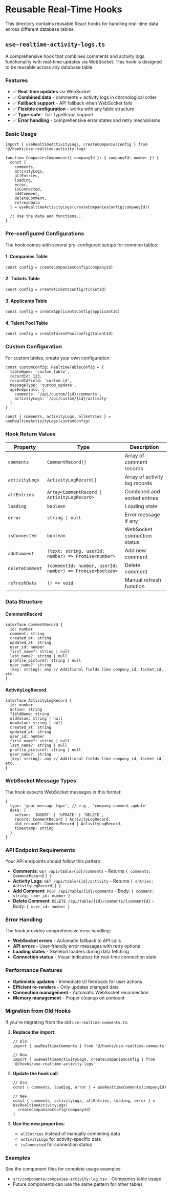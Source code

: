 # Reusable Real-Time Hooks

This directory contains reusable React hooks for handling real-time data across different database tables.

## `use-realtime-activity-logs.ts`

A comprehensive hook that combines comments and activity logs functionality with real-time updates via WebSocket. This hook is designed to be reusable across any database table.

### Features

- ✅ **Real-time updates** via WebSocket
- ✅ **Combined data** - comments + activity logs in chronological order
- ✅ **Fallback support** - API fallback when WebSocket fails
- ✅ **Flexible configuration** - works with any table structure
- ✅ **Type-safe** - full TypeScript support
- ✅ **Error handling** - comprehensive error states and retry mechanisms

### Basic Usage

```tsx
import { useRealtimeActivityLogs, createCompaniesConfig } from '@/hooks/use-realtime-activity-logs'

function CompaniesComponent({ companyId }: { companyId: number }) {
  const { 
    comments, 
    activityLogs, 
    allEntries, 
    loading, 
    error, 
    isConnected, 
    addComment, 
    deleteComment, 
    refreshData 
  } = useRealtimeActivityLogs(createCompaniesConfig(companyId))

  // Use the data and functions...
}
```

### Pre-configured Configurations

The hook comes with several pre-configured setups for common tables:

#### 1. Companies Table
```tsx
const config = createCompaniesConfig(companyId)
```

#### 2. Tickets Table
```tsx
const config = createTicketsConfig(ticketId)
```

#### 3. Applicants Table
```tsx
const config = createApplicantsConfig(applicantId)
```

#### 4. Talent Pool Table
```tsx
const config = createTalentPoolConfig(talentId)
```

### Custom Configuration

For custom tables, create your own configuration:

```tsx
const customConfig: RealtimeTableConfig = {
  tableName: 'custom_table',
  recordId: 123,
  recordIdField: 'custom_id',
  messageType: 'custom_update',
  apiEndpoints: {
    comments: '/api/custom/{id}/comments',
    activityLogs: '/api/custom/{id}/activity'
  }
}

const { comments, activityLogs, allEntries } = useRealtimeActivityLogs(customConfig)
```

### Hook Return Values

| Property | Type | Description |
|----------|------|-------------|
| `comments` | `CommentRecord[]` | Array of comment records |
| `activityLogs` | `ActivityLogRecord[]` | Array of activity log records |
| `allEntries` | `Array<CommentRecord \| ActivityLogRecord>` | Combined and sorted entries |
| `loading` | `boolean` | Loading state |
| `error` | `string \| null` | Error message if any |
| `isConnected` | `boolean` | WebSocket connection status |
| `addComment` | `(text: string, userId: number) => Promise<number>` | Add new comment |
| `deleteComment` | `(commentId: number, userId: number) => Promise<boolean>` | Delete comment |
| `refreshData` | `() => void` | Manual refresh function |

### Data Structure

#### CommentRecord
```tsx
interface CommentRecord {
  id: number
  comment: string
  created_at: string
  updated_at: string
  user_id: number
  first_name?: string | null
  last_name?: string | null
  profile_picture?: string | null
  user_name?: string
  [key: string]: any // Additional fields like company_id, ticket_id, etc.
}
```

#### ActivityLogRecord
```tsx
interface ActivityLogRecord {
  id: number
  action: string
  fieldName: string
  oldValue: string | null
  newValue: string | null
  created_at: string
  updated_at: string
  user_id: number
  first_name?: string | null
  last_name?: string | null
  profile_picture?: string | null
  user_name?: string
  [key: string]: any // Additional fields like company_id, ticket_id, etc.
}
```

### WebSocket Message Types

The hook expects WebSocket messages in this format:

```tsx
{
  type: 'your_message_type', // e.g., 'company_comment_update'
  data: {
    action: 'INSERT' | 'UPDATE' | 'DELETE',
    record: CommentRecord | ActivityLogRecord,
    old_record?: CommentRecord | ActivityLogRecord,
    timestamp: string
  }
}
```

### API Endpoint Requirements

Your API endpoints should follow this pattern:

- **Comments**: `GET /api/table/{id}/comments` - Returns `{ comments: CommentRecord[] }`
- **Activity Logs**: `GET /api/table/{id}/activity` - Returns `{ entries: ActivityLogRecord[] }`
- **Add Comment**: `POST /api/table/{id}/comments` - Body: `{ comment: string, user_id: number }`
- **Delete Comment**: `DELETE /api/table/{id}/comments/{commentId}` - Body: `{ user_id: number }`

### Error Handling

The hook provides comprehensive error handling:

- **WebSocket errors** - Automatic fallback to API calls
- **API errors** - User-friendly error messages with retry options
- **Loading states** - Skeleton loaders during data fetching
- **Connection status** - Visual indicators for real-time connection state

### Performance Features

- **Optimistic updates** - Immediate UI feedback for user actions
- **Efficient re-renders** - Only updates changed data
- **Connection management** - Automatic WebSocket reconnection
- **Memory management** - Proper cleanup on unmount

### Migration from Old Hooks

If you're migrating from the old `use-realtime-comments.ts`:

1. **Replace the import**:
   ```tsx
   // Old
   import { useRealtimeComments } from '@/hooks/use-realtime-comments'
   
   // New
   import { useRealtimeActivityLogs, createCompaniesConfig } from '@/hooks/use-realtime-activity-logs'
   ```

2. **Update the hook call**:
   ```tsx
   // Old
   const { comments, loading, error } = useRealtimeComments(companyId)
   
   // New
   const { comments, activityLogs, allEntries, loading, error } = useRealtimeActivityLogs(
     createCompaniesConfig(companyId)
   )
   ```

3. **Use the new properties**:
   - `allEntries` instead of manually combining data
   - `activityLogs` for activity-specific data
   - `isConnected` for connection status

### Examples

See the component files for complete usage examples:
- `src/components/companies-activity-log.tsx` - Companies table usage
- Future components can use the same pattern for other tables

